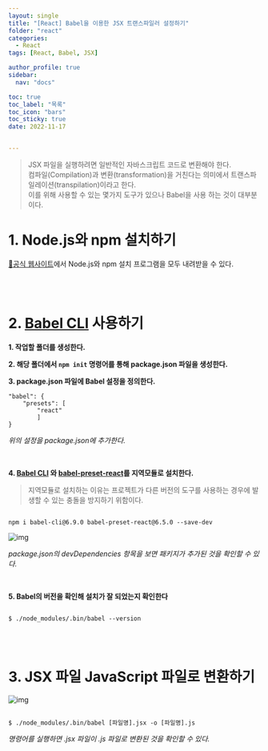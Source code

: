 ```yaml
---
layout: single
title: "[React] Babel을 이용한 JSX 트랜스파일러 설정하기"
folder: "react"
categories:
  - React
tags: [React, Babel, JSX]

author_profile: true
sidebar:
  nav: "docs"

toc: true
toc_label: "목록"
toc_icon: "bars"
toc_sticky: true
date: 2022-11-17


---
```

> JSX 파일을 실행하려면 일반적인 자바스크립트 코드로 변환해야 한다. <br />
> 컴파일(Compilation)과 변환(transformation)을 거친다는 의미에서 트랜스파일레이션(transpilation)이라고 한다.  <br />
> 이를 위해 사용할 수 있는 몇가지 도구가 있으나 Babel을 사용 하는 것이 대부분이다.

 

# 1. Node.js와 npm 설치하기

[🔗공식 웹사이트](https://npdejs.org)에서 Node.js와 npm 설치 프로그램을 모두 내려받을 수 있다.

<br /><br />

# 2. [Babel CLI](http://babeljs.io) 사용하기

**1. 작업할 폴더를 생성한다.**


**2. 해당 폴더에서 `npm init` 명령어를 통해 package.json 파일을 생성한다.**


**3. package.json 파일에 Babel 설정을 정의한다.**

```
"babel": {
    "presets": [
        "react"
        ]
}

```
_위의 설정을 package.json에 추가한다._

<br />

**4. [Babel CLI](www.npmjs.com/package/babel-cli) 와 [babel-preset-react](www.npmjs.com/package/babel-preset-react)를 지역모듈로 설치한다.**

>지역모듈로 설치하는 이유는 프로젝트가 다른 버전의 도구를 사용하는 경우에 발생할 수 있는 충돌을 방지하기 위함이다.

 

```

npm i babel-cli@6.9.0 babel-preset-react@6.5.0 --save-dev

```

![img](https://img1.daumcdn.net/thumb/R1280x0/?scode=mtistory2&fname=https%3A%2F%2Fk.kakaocdn.net%2Fdn%2FzOUMB%2FbtrRop3vTpX%2F2DEhTLLQVEkb8NKGIjtUuk%2Fimg.png)

_package.json의 devDependencies 항목을 보면 패키지가 추가된 것을 확인할 수 있다._

<br />

**5. Babel의 버전을 확인해 설치가 잘 되었는지 확인한다**

```

$ ./node_modules/.bin/babel --version

```

<br /><br />

# 3. JSX 파일 JavaScript 파일로 변환하기

![img](https://img1.daumcdn.net/thumb/R1280x0/?scode=mtistory2&fname=https%3A%2F%2Fk.kakaocdn.net%2Fdn%2FcWgg0k%2FbtrRtzv8I6I%2FA5gdAN0EbzF1jICy5Y83F1%2Fimg.png)


```

$ ./node_modules/.bin/babel [파일명].jsx -o [파일명].js

```
_명령어를 실행하면 .jsx 파일이  .js 파일로 변환된 것을 확인할 수 있다._